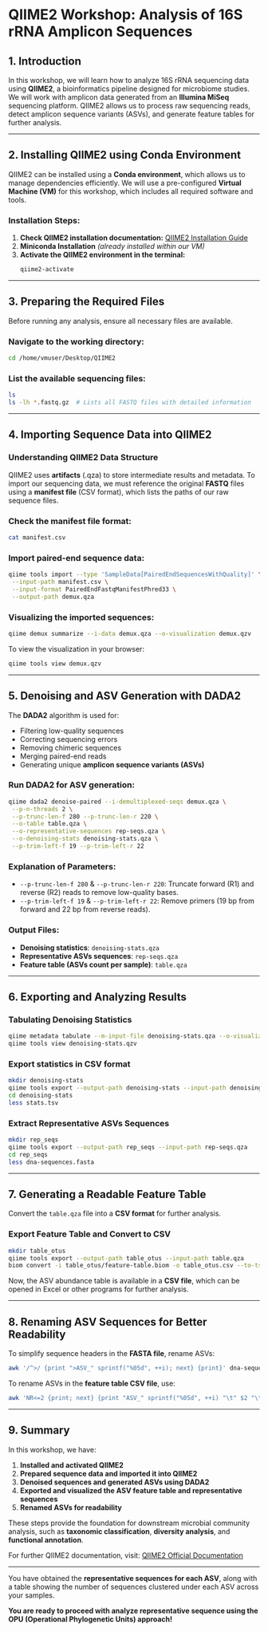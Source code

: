 # **QIIME2 Workshop: Analysis of 16S rRNA Amplicon Sequences**

## **1. Introduction**

In this workshop, we will learn how to analyze 16S rRNA sequencing data using **QIIME2**, a bioinformatics pipeline designed for microbiome studies. We will work with amplicon data generated from an **Illumina MiSeq** sequencing platform. QIIME2 allows us to process raw sequencing reads, detect amplicon sequence variants (ASVs), and generate feature tables for further analysis.

---

## **2. Installing QIIME2 using Conda Environment**

QIIME2 can be installed using a **Conda environment**, which allows us to manage dependencies efficiently. We will use a pre-configured **Virtual Machine (VM)** for this workshop, which includes all required software and tools.

### **Installation Steps**:

1. **Check QIIME2 installation documentation:** [QIIME2 Installation Guide](https://docs.qiime2.org/2024.5/install/native/)
2. **Miniconda Installation** *(already installed within our VM)*
3. **Activate the QIIME2 environment in the terminal:**
   ```bash
   qiime2-activate
   ```

---

## **3. Preparing the Required Files**

Before running any analysis, ensure all necessary files are available.

### **Navigate to the working directory:**

```bash
cd /home/vmuser/Desktop/QIIME2
```

### **List the available sequencing files:**

```bash
ls
ls -lh *.fastq.gz  # Lists all FASTQ files with detailed information
```

---

## **4. Importing Sequence Data into QIIME2**

### **Understanding QIIME2 Data Structure**

QIIME2 uses **artifacts** (.qza) to store intermediate results and metadata. To import our sequencing data, we must reference the original **FASTQ** files using a **manifest file** (CSV format), which lists the paths of our raw sequence files.

### **Check the manifest file format:**

```bash
cat manifest.csv
```

### **Import paired-end sequence data:**

```bash
qiime tools import --type 'SampleData[PairedEndSequencesWithQuality]' \
 --input-path manifest.csv \
 --input-format PairedEndFastqManifestPhred33 \
 --output-path demux.qza
```

### **Visualizing the imported sequences:**

```bash
qiime demux summarize --i-data demux.qza --o-visualization demux.qzv
```

To view the visualization in your browser:

```bash
qiime tools view demux.qzv
```

---

## **5. Denoising and ASV Generation with DADA2**

The **DADA2** algorithm is used for:

- Filtering low-quality sequences
- Correcting sequencing errors
- Removing chimeric sequences
- Merging paired-end reads
- Generating unique **amplicon sequence variants (ASVs)**

### **Run DADA2 for ASV generation:**

```bash
qiime dada2 denoise-paired --i-demultiplexed-seqs demux.qza \
 --p-n-threads 2 \
 --p-trunc-len-f 280 --p-trunc-len-r 220 \
 --o-table table.qza \
 --o-representative-sequences rep-seqs.qza \
 --o-denoising-stats denoising-stats.qza \
 --p-trim-left-f 19 --p-trim-left-r 22
```

### **Explanation of Parameters:**

- `--p-trunc-len-f 280` & `--p-trunc-len-r 220`: Truncate forward (R1) and reverse (R2) reads to remove low-quality bases.
- `--p-trim-left-f 19` & `--p-trim-left-r 22`: Remove primers (19 bp from forward and 22 bp from reverse reads).

### **Output Files:**

- **Denoising statistics**: `denoising-stats.qza`
- **Representative ASVs sequences**: `rep-seqs.qza`
- **Feature table (ASVs count per sample)**: `table.qza`

---

## **6. Exporting and Analyzing Results**

### **Tabulating Denoising Statistics**

```bash
qiime metadata tabulate --m-input-file denoising-stats.qza --o-visualization denoising-stats.qzv
qiime tools view denoising-stats.qzv
```

### **Export statistics in CSV format**

```bash
mkdir denoising-stats
qiime tools export --output-path denoising-stats --input-path denoising-stats.qza
cd denoising-stats
less stats.tsv
```

### **Extract Representative ASVs Sequences**

```bash
mkdir rep_seqs
qiime tools export --output-path rep_seqs --input-path rep-seqs.qza
cd rep_seqs
less dna-sequences.fasta
```

---

## **7. Generating a Readable Feature Table**

Convert the `table.qza` file into a **CSV format** for further analysis.

### **Export Feature Table and Convert to CSV**

```bash
mkdir table_otus
qiime tools export --output-path table_otus --input-path table.qza
biom convert -i table_otus/feature-table.biom -o table_otus.csv --to-tsv
```

Now, the ASV abundance table is available in a **CSV file**, which can be opened in Excel or other programs for further analysis.

---

## **8. Renaming ASV Sequences for Better Readability**

To simplify sequence headers in the **FASTA file**, rename ASVs:

```bash
awk '/^>/ {print ">ASV_" sprintf("%05d", ++i); next} {print}' dna-sequences.fasta > dna-sequences-rename.fasta
```

To rename ASVs in the **feature table CSV file**, use:

```bash
awk 'NR<=2 {print; next} {print "ASV_" sprintf("%05d", ++i) "\t" $2 "\t" $3 "\t" $4 "\t" $5}' table_otus.csv > table_otus_rename.csv
```

---

## **9. Summary**

In this workshop, we have:

1. **Installed and activated QIIME2**
2. **Prepared sequence data and imported it into QIIME2**
3. **Denoised sequences and generated ASVs using DADA2**
4. **Exported and visualized the ASV feature table and representative sequences**
5. **Renamed ASVs for readability**

These steps provide the foundation for downstream microbial community analysis, such as **taxonomic classification**, **diversity analysis**, and **functional annotation**.

For further QIIME2 documentation, visit: [QIIME2 Official Documentation](https://docs.qiime2.org)


---

You have obtained the **representative sequences for each ASV**, along with a table showing the number of sequences clustered under each ASV across your samples.

**You are ready to proceed with analyze representative sequence using the OPU (Operational Phylogenetic Units) approach!**


